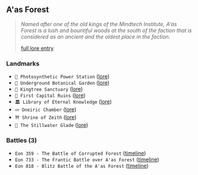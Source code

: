 ## A'as Forest
> *Named after one of the old kings of the Mindtech Institute, A'as Forest is a lush and bountiful woods at the south of the faction that is considered as an ancient and the oldest place in the faction.*  
>  
> [full lore entry](<https://zeithalt.github.io//r/aas_forest.html>)

### Landmarks
- `🌿 Photosynthetic Power Station` ([lore](<https://zeithalt.github.io//r/photosynthetic_power_station.html>))
- `🌺 Underground Botanical Garden` ([lore](<https://zeithalt.github.io//r/botanical_garden.html>))
- `🌳 Kingtree Sanctuary` ([lore](<https://zeithalt.github.io//r/kingtree_sanctuary.html>))
- `🏰 First Capital Ruins` ([lore](<https://zeithalt.github.io//r/first_capital_ruins.html>))
- `🏛️ Library of Eternal Knowledge` ([lore](<https://zeithalt.github.io//r/library_of_eternal_knowledge.html>))
- `💤️ Oneiric Chamber` ([lore](<https://zeithalt.github.io//r/oneiric_chamber.html>))
- `⛩️ Shrine of Zeith` ([lore](<https://zeithalt.github.io//r/shrine_of_zeith.html>))
- `🌳 The Stillwater Glade` ([lore](<https://zeithalt.github.io//r/the_stillwater_glade.html>))
### Battles (3)
- `Eon 359 - The Battle of Corrupted Forest` ([timeline](<https://zeithalt.github.io//t/#eon0359>))
- `Eon 733 - The Frantic Battle over A'as Forest` ([timeline](<https://zeithalt.github.io//t/#eon0733>))
- `Eon 818 - Blitz Battle of the A'as Forest` ([timeline](<https://zeithalt.github.io//t/#eon0818>))
